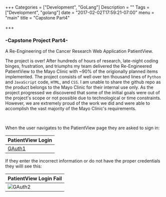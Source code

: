 +++
Categories = ["Development", "GoLang"]
Description = ""
Tags = ["Development", "golang"]
date = "2017-02-02T17:59:21-07:00"
menu = "main"
title = "Capstone Part4"

+++

### -Capstone Project Part4-

A Re-Engineering of the Cancer Research Web Application PatientView.

The project is over! After hundreds of hours of research, late-night coding binges, frustration, and triumphs my team delivered the Re-Engineered PatientView to the Mayo Clinic with ~90% of the origionally planned items implemented. The project consists of well over ten thousand lines of `Python` and `JavaScript` code, `HTML`, and `CSS`. I am unable to share the github repo as the product belongs to the Mayo Clinic for their internal use only. As the project progressed we discovered that some of the initial goals were out of the project's scope or not possible due to technological or time constraints. However, we are extremely proud of the work we did and were able to accomplish the vast majority of the Mayo Clinic's requirements. 

<br>

When the user navigates to the PatientView page they are asked to sign in:

|PatientView Login |
|----------------------------------------------|
|[GAuth1](/images/pv_4/google_auth1.jpg) |

If they enter the incorrect information or do not have the proper credentials they willl see this:

PatientView Login Fail |
---|
![GAuth2](/images/pv_4/google_auth2.jpg) |